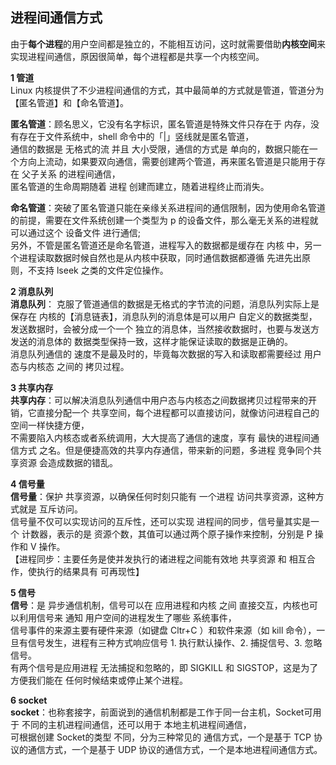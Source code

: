 ## 进程间通信方式


由于**每个进程**的用户空间都是独立的，不能相互访问，这时就需要借助**内核空间**来实现进程间通信，原因很简单，每个进程都是共享一个内核空间。     <br/>

**1 管道**     <br/>
Linux 内核提供了不少进程间通信的方式，其中最简单的方式就是管道，管道分为【匿名管道】和【命名管道】。    <br/>

**匿名管道**：顾名思义，它没有名字标识，匿名管道是特殊文件只存在于 内存，没有存在于文件系统中，shell 命令中的「|」竖线就是匿名管道，  <br/>
通信的数据是 无格式的流 并且 大小受限，通信的方式是 单向的，数据只能在一个方向上流动，如果要双向通信，需要创建两个管道，再来匿名管道是只能用于存在 父子关系 的进程间通信，  <br/>
匿名管道的生命周期随着 进程 创建而建立，随着进程终止而消失。    <br>

**命名管道**：突破了匿名管道只能在亲缘关系进程间的通信限制，因为使用命名管道的前提，需要在文件系统创建一个类型为 p 的设备文件，那么毫无关系的进程就可以通过这个 设备文件 进行通信;  <br/>
另外，不管是匿名管道还是命名管道，进程写入的数据都是缓存在 内核 中，另一个进程读取数据时候自然也是从内核中获取，同时通信数据都遵循 先进先出原则，不支持 lseek 之类的文件定位操作。     <br/>

**2 消息队列**   <br/>
**消息队列**：
克服了管道通信的数据是无格式的字节流的问题，消息队列实际上是保存在 内核的【消息链表】，消息队列的消息体是可以用户 自定义的数据类型，     <br/>
发送数据时，会被分成一个一个 独立的消息体，当然接收数据时，也要与发送方发送的消息体的 数据类型保持一致，这样才能保证读取的数据是正确的。    <br/>
消息队列通信的 速度不是最及时的，毕竟每次数据的写入和读取都需要经过 用户态与内核态 之间的 拷贝过程。    <br/>

**3 共享内存**   <br/>
**共享内存**：可以解决消息队列通信中用户态与内核态之间数据拷贝过程带来的开销，它直接分配一个 共享空间，每个进程都可以直接访问，就像访问进程自己的空间一样快捷方便，     <br/>
不需要陷入内核态或者系统调用，大大提高了通信的速度，享有 最快的进程间通信方式 之名。但是便捷高效的共享内存通信，带来新的问题，多进程 竞争同个共享资源 会造成数据的错乱。    <br/>

**4 信号量**    <br/>
**信号量**：保护 共享资源，以确保任何时刻只能有 一个进程 访问共享资源，这种方式就是 互斥访问。   <br/>
信号量不仅可以实现访问的互斥性，还可以实现 进程间的同步，信号量其实是一个 计数器，表示的是 资源个数，其值可以通过两个原子操作来控制，分别是 P 操作和 V 操作。    <br/>
【进程同步：主要任务是使并发执行的诸进程之间能有效地 共享资源 和 相互合作，使执行的结果具有 可再现性】

**5 信号**   <br/>
**信号**：是 异步通信机制，信号可以在 应用进程和内核 之间 直接交互，内核也可以利用信号来 通知 用户空间的进程发生了哪些 系统事件，    <br/>
信号事件的来源主要有硬件来源（如键盘 Cltr+C ）和软件来源（如 kill 命令），一旦有信号发生，进程有三种方式响应信号 1. 执行默认操作、2. 捕捉信号、3. 忽略信号。    <br/>
有两个信号是应用进程 无法捕捉和忽略的，即 SIGKILL 和 SIGSTOP，这是为了方便我们能在 任何时候结束或停止某个进程。     <br/>

**6 socket**     <br/>
**socket**：也称套接字，前面说到的通信机制都是工作于同一台主机，Socket可用于 不同的主机进程间通信，还可以用于 本地主机进程间通信，        <br/>
可根据创建 Socket的类型 不同，分为三种常见的 通信方式，一个是基于 TCP 协议的通信方式，一个是基于 UDP 协议的通信方式，一个是本地进程间通信方式。      <br/>


